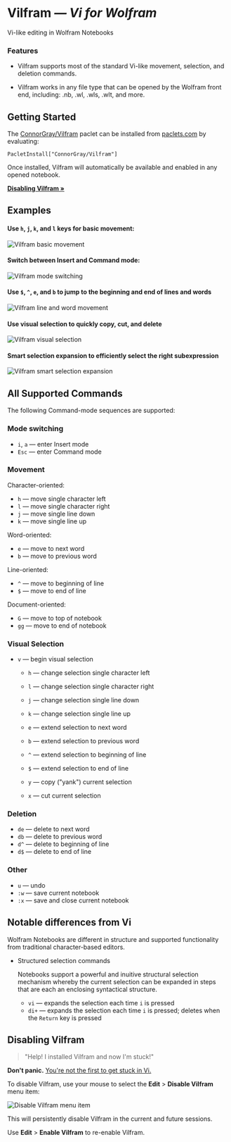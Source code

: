# Vilfram *— Vi for Wolfram*

Vi-like editing in Wolfram Notebooks

<!-- [[TODO: Feature overview GIF showing movement, selection expansion, etc. ]] -->

### Features

* Vilfram supports most of the standard Vi-like movement, selection, and
  deletion commands.

* Vilfram works in any file type that can be opened by the Wolfram front end,
  including: .nb, .wl, .wls, .wlt, and more.



## Getting Started

The [ConnorGray/Vilfram](https://paclets.com/ConnorGray/Vilfram) paclet can be
installed from [paclets.com](https://paclets.com) by evaluating:

```wolfram
PacletInstall["ConnorGray/Vilfram"]
```

Once installed, Vilfram will automatically be available and enabled in any
opened notebook.

[**Disabling Vilfram »**](#disabling-vilfram)

## Examples

#### Use `h`, `j`, `k`, and `l` keys for basic movement:

![Vilfram basic movement](./docs/media/vilfram-E1-basic-movement.gif)

#### Switch between Insert and Command mode:

<!-- The current mode is indicated in the [Window Status Area][WindowStatusArea]: -->

![Vilfram mode switching](./docs/media/vilfram-E2-switch-modes.gif)

#### Use `$`, `^`, `e`, and `b` to jump to the beginning and end of lines and words

![Vilfram line and word movement](./docs/media/vilfram-E3-line-and-word-movement.gif)

#### Use visual selection to quickly copy, cut, and delete

![Vilfram visual selection](./docs/media/vilfram-E4-visual-selection.gif)

#### Smart selection expansion to efficiently select the right subexpression

![Vilfram smart selection expansion](./docs/media/vilfram-E5-smart-selection-expansion.gif)



## All Supported Commands

The following Command-mode sequences are supported:

### Mode switching

* `i`, `a` — enter Insert mode
* `Esc` — enter Command mode

### Movement

Character-oriented:

* `h` — move single character left
* `l` — move single character right
* `j` — move single line down
* `k` — move single line up

Word-oriented:

* `e` — move to next word
* `b` — move to previous word

Line-oriented:

* `^` — move to beginning of line
* `$` — move to end of line

Document-oriented:

* `G` — move to top of notebook
* `gg` — move to end of notebook

### Visual Selection

* `v` — begin visual selection
  - `h` — change selection single character left
  - `l` — change selection single character right
  - `j` — change selection single line down
  - `k` — change selection single line up
  - `e` — extend selection to next word
  - `b` — extend selection to previous word
  - `^` — extend selection to beginning of line
  - `$` — extend selection to end of line

  - `y` — copy ("yank") current selection
  - `x` — cut current selection

### Deletion

* `de` — delete to next word
* `db` — delete to previous word
* `d^` — delete to beginning of line
* `d$` — delete to end of line

### Other

* `u` — undo
* `:w` — save current notebook
* `:x` — save and close current notebook

## Notable differences from Vi

Wolfram Notebooks are different in structure and supported functionality from
traditional character-based editors.

* Structured selection commands

  Notebooks support a powerful and inuitive structural selection
  mechanism whereby the current selection can be expanded in steps that are each
  an enclosing syntactical structure.

  - `vi` — expands the selection each time `i` is pressed
  - `di+` — expands the selection each time `i` is pressed; deletes when the
  `Return` key is pressed

<!-- * No block caret

  Vi often distinguishes between Insert and Command mode by, respectively,
  changing the input caret between a block which is placed on a particular
  character, and a vertical bar which is placed in-between characters. -->



## Disabling Vilfram

> "Help! I installed Vilfram and now I'm stuck!"

**Don't panic.**
[You're not the first to get stuck in Vi.](https://stackoverflow.blog/2017/05/23/stack-overflow-helping-one-million-developers-exit-vim/)

To disable Vilfram, use your mouse to select the **Edit** > **Disable Vilfram**
menu item:

![Disable Vilfram menu item](./docs/media/enable-disable-menu-items.png)

This will persistently disable Vilfram in the current and future sessions.

Use **Edit** > **Enable Vilfram** to re-enable Vilfram.




[WindowStatusArea]: https://reference.wolfram.com/language/ref/WindowStatusArea
